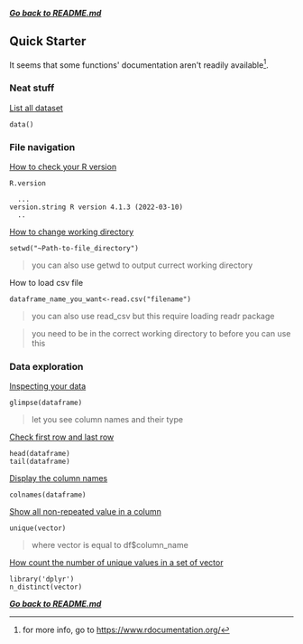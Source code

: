 ***[Go back to README.md](/README.md)***

## Quick Starter

It seems that some functions' documentation aren't readily available[^1].

### Neat stuff

[List all dataset](https://www.rdocumentation.org/packages/utils/versions/3.6.2/topics/data)
```
data()
```

### File navigation

[How to check your R version](https://www.rdocumentation.org/packages/base/versions/3.6.2/topics/R.Version)
```
R.version

  ...
version.string R version 4.1.3 (2022-03-10)
  ..

```

[How to change working directory](https://www.rdocumentation.org/packages/base/versions/3.6.2/topics/getwd)
```
setwd("~Path-to-file_directory")
```

> you can also use getwd to output currect working directory 

How to load csv file
```
dataframe_name_you_want<-read.csv("filename")
```

> you can also use read_csv but this require loading readr package

> you need to be in the correct working directory to before you can use this
  
### Data exploration

[Inspecting your data](https://www.rdocumentation.org/packages/dplyr/versions/0.3/topics/glimpse)
```
glimpse(dataframe)
```

> let you see column names and their type  

[Check first row and last row](https://www.rdocumentation.org/packages/utils/versions/3.6.2/topics/head)
```
head(dataframe)
tail(dataframe)
```
 

[Display the column names](https://www.rdocumentation.org/packages/gpuR/versions/2.0.3/topics/colnames)
```
colnames(dataframe)
```


[Show all non-repeated value in a column](https://www.rdocumentation.org/packages/base/versions/3.6.2/topics/unique)
```
unique(vector)
```

> where vector is equal to df$column_name

[How count the number of unique values in a set of vector](https://www.rdocumentation.org/packages/dplyr/versions/0.7.8/topics/n_distinct)
```
library('dplyr')
n_distinct(vector)
```

***[Go back to README.md](/README.md)***

[^1]: for more info, go to https://www.rdocumentation.org/
